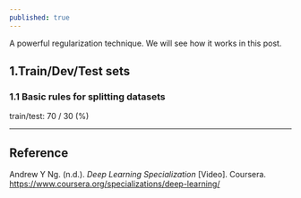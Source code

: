 ```yaml
---
published: true
---
```

A powerful regularization technique. We will see how it works in this post.

## 1.Train/Dev/Test sets
### 1.1 Basic rules for splitting datasets  
train/test: 70 / 30 (%)

----
## Reference
Andrew Y Ng. (n.d.). _Deep Learning Specialization_ [Video]. Coursera.  
<https://www.coursera.org/specializations/deep-learning/>
